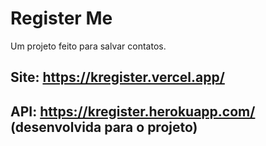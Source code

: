 # Register Me

Um projeto feito para salvar contatos.

## Site: https://kregister.vercel.app/

## API: https://kregister.herokuapp.com/ (desenvolvida para o projeto)


